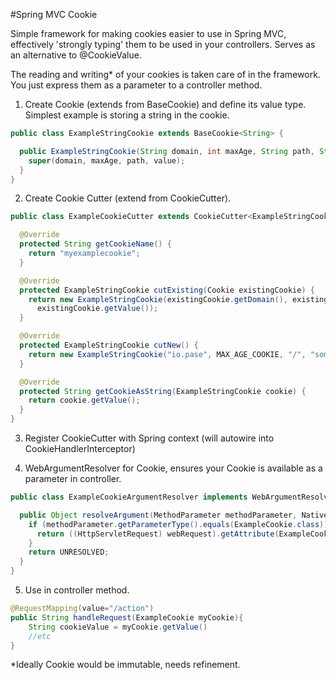 #Spring MVC Cookie

Simple framework for making cookies easier to use in Spring MVC, effectively 'strongly typing' them to be used in your controllers. Serves as an alternative to @CookieValue.

The reading and writing* of your cookies is taken care of in the framework. You just express them as a parameter to a controller method.

1. Create Cookie (extends from BaseCookie) and define its value type. Simplest example is storing a string in the cookie.

```java
public class ExampleStringCookie extends BaseCookie<String> {

  public ExampleStringCookie(String domain, int maxAge, String path, String value) {
    super(domain, maxAge, path, value);
  }
}
```

2. Create Cookie Cutter (extend from CookieCutter).

```java
public class ExampleCookieCutter extends CookieCutter<ExampleStringCookie> {

  @Override
  protected String getCookieName() {
    return "myexamplecookie";
  }

  @Override
  protected ExampleStringCookie cutExisting(Cookie existingCookie) {
    return new ExampleStringCookie(existingCookie.getDomain(), existingCookie.getMaxAge(), existingCookie.getPath(),
      existingCookie.getValue());
  }

  @Override
  protected ExampleStringCookie cutNew() {
    return new ExampleStringCookie("io.pase", MAX_AGE_COOKIE, "/", "some-default-value");
  }

  @Override
  protected String getCookieAsString(ExampleStringCookie cookie) {
    return cookie.getValue();
  }
}
```

3. Register CookieCutter with Spring context (will autowire into CookieHandlerInterceptor)

4. WebArgumentResolver for Cookie, ensures your Cookie is available as a parameter in controller.

```java
public class ExampleCookieArgumentResolver implements WebArgumentResolver {

  public Object resolveArgument(MethodParameter methodParameter, NativeWebRequest webRequest) {
    if (methodParameter.getParameterType().equals(ExampleCookie.class)) {
      return ((HttpServletRequest) webRequest).getAttribute(ExampleCookie.class.getName());
    }
    return UNRESOLVED;
  }
}
```

5. Use in controller method.

```java
@RequestMapping(value="/action")
public String handleRequest(ExampleCookie myCookie){
    String cookieValue = myCookie.getValue()
    //etc
} 
```

*Ideally Cookie would be immutable, needs refinement.